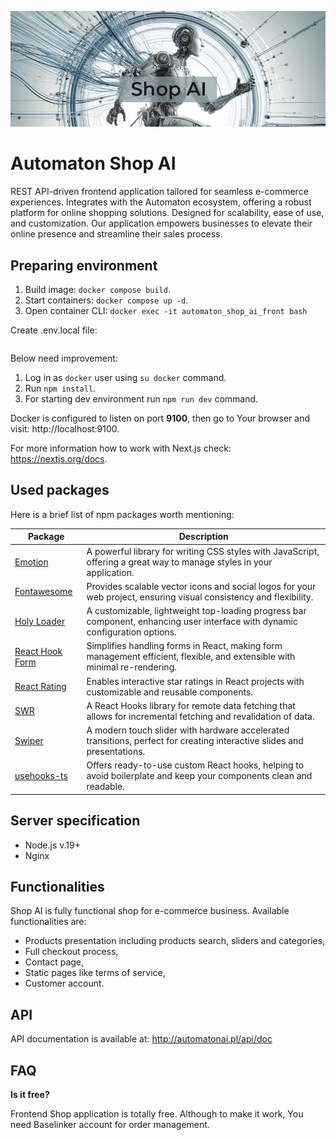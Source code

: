 ![Automaton Shop AI](/main_image.png)

# Automaton Shop AI

REST API-driven frontend application tailored for seamless e-commerce experiences.
Integrates with the Automaton ecosystem, offering a robust platform for online shopping solutions. 
Designed for scalability, ease of use, and customization. Our application empowers 
businesses to elevate their online presence and streamline their sales process.


## Preparing environment

1. Build image: `docker compose build`.
2. Start containers: `docker compose up -d`.
3. Open container CLI: `docker exec -it automaton_shop_ai_front bash`

Create .env.local file:
```text

```

Below need improvement:
1. Log in as `docker` user using `su docker` command.
2. Run `npm install`.
3. For starting dev environment run `npm run dev` command.

Docker is configured to listen on port **9100**, then go to Your browser and visit: http://localhost:9100.

For more information how to work with Next.js check: https://nextjs.org/docs.


## Used packages

Here is a brief list of npm packages worth mentioning:

| Package                                                  | Description                                                                                                                  |
|----------------------------------------------------------|------------------------------------------------------------------------------------------------------------------------------|
| [Emotion](https://emotion.sh)                            | A powerful library for writing CSS styles with JavaScript, offering a great way to manage styles in your application.        |
| [Fontawesome](https://fontawesome.com/docs/web/)         | Provides scalable vector icons and social logos for your web project, ensuring visual consistency and flexibility.           |
| [Holy Loader](https://github.com/tomcru/holy-loader)     | A customizable, lightweight top-loading progress bar component, enhancing user interface with dynamic configuration options. |
| [React Hook Form](https://react-hook-form.com/)          | Simplifies handling forms in React, making form management efficient, flexible, and extensible with minimal re-rendering.    |
| [React Rating](https://github.com/smastrom/react-rating) | Enables interactive star ratings in React projects with customizable and reusable components.                                |
| [SWR](https://swr.vercel.app/)                           | A React Hooks library for remote data fetching that allows for incremental fetching and revalidation of data.                |
| [Swiper](https://swiperjs.com/)                          | A modern touch slider with hardware accelerated transitions, perfect for creating interactive slides and presentations.      |
| [usehooks-ts](https://usehooks-ts.com/)                  | Offers ready-to-use custom React hooks, helping to avoid boilerplate and keep your components clean and readable.            |


## Server specification

- Node.js v.19+
- Nginx


## Functionalities

Shop AI is fully functional shop for e-commerce business. Available functionalities are:
- Products presentation including products search, sliders and categories,
- Full checkout process,
- Contact page,
- Static pages like terms of service,
- Customer account.


## API

API documentation is available at: http://automatonai.pl/api/doc


## FAQ

**Is it free?**

Frontend Shop application is totally free. Although to make it work, You need 
Baselinker account for order management.


